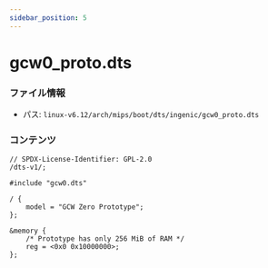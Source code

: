 ```yaml
---
sidebar_position: 5
---
```

# gcw0_proto.dts

### ファイル情報

- パス: `linux-v6.12/arch/mips/boot/dts/ingenic/gcw0_proto.dts`

### コンテンツ

```dts
// SPDX-License-Identifier: GPL-2.0
/dts-v1/;

#include "gcw0.dts"

/ {
	model = "GCW Zero Prototype";
};

&memory {
	/* Prototype has only 256 MiB of RAM */
	reg = <0x0 0x10000000>;
};

```
